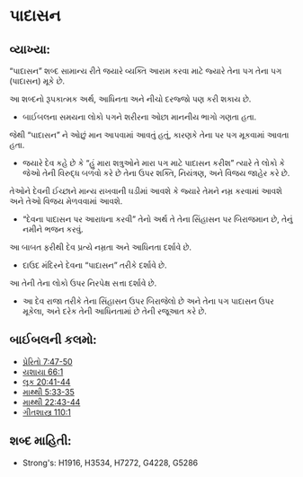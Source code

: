 # પાદાસન 

## વ્યાખ્યા: 

“પાદાસન” શબ્દ સામાન્ય રીતે જયારે વ્યક્તિ આરામ કરવા માટે જ્યારે તેના પગ તેના પગ (પાદાસન) મૂકે છે.

આ શબ્દનો રૂપકાત્મક અર્થ, આધિનતા અને નીચો દરજ્જો પણ કરી શકાય છે.

* બાઈબલના સમયના લોકો પગને શરીરના ઓછા માનનીય ભાગો ગણતા હતા.

જેથી “પાદાસન” ને ઓછું માન આપવામાં આવતું હતું, કારણકે તેના પર પગ મૂકવામાં આવતા હતા.

* જયારે દેવ કહે છે કે “હું મારા શત્રુઓને મારા પગ માટે પાદાસન કરીશ” ત્યારે તે  લોકો કે જેઓ તેની વિરુદ્ધ બળવો કરે છે તેના ઉપર શક્તિ, નિયંત્રણ, અને વિજય જાહેર કરે છે.

તેઓને દેવની ઈચ્છાને માન્ય રાખવાની ઘડીમાં આવશે કે જ્યારે તેમને નમ્ર કરવામાં આવશે અને તેઓ વિજય મેળવવામાં આવશે.

* “દેવના પાદાસન પર આરાધના કરવી” તેનો અર્થ તે તેના સિંહાસન પર બિરાજમાન છે, તેનું નમીને ભજન કરવું.

આ બાબત ફરીથી દેવ પ્રત્યે નમ્રતા અને આધિનતા દર્શાવે છે.

* દાઉદ મંદિરને દેવના “પાદાસન” તરીકે દર્શાવે છે.

આ તેની તેના લોકો ઉપર નિરપેક્ષ સત્તા દર્શાવે છે.

* આ દેવ રાજા તરીકે તેના સિંહાસન ઉપર બિરાજેલો છે અને તેના પગ પાદાસન ઉપર મૂકેલા, અને દરેક તેની આધિનતામાં છે તેની રજૂઆત કરે છે.

## બાઈબલની કલમો: 

* [પ્રેરિતો 7:47-50](rc://gu/tn/help/act/07/47)
* [યશાયા 66:1](rc://gu/tn/help/isa/66/01)
* [લૂક 20:41-44](rc://gu/tn/help/luk/20/41)
* [માથ્થી 5:33-35](rc://gu/tn/help/mat/05/33)
* [માથ્થી 22:43-44](rc://gu/tn/help/mat/22/43)
* [ગીતશાસ્ત્ર 110:1](rc://gu/tn/help/psa/110/001)

## શબ્દ માહિતી: 

* Strong's: H1916, H3534, H7272, G4228, G5286
